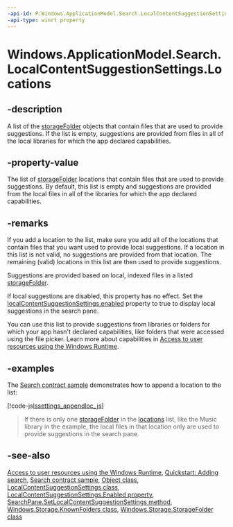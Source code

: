 ```yaml
---
-api-id: P:Windows.ApplicationModel.Search.LocalContentSuggestionSettings.Locations
-api-type: winrt property
---
```


<!-- Property syntax
public Windows.Foundation.Collections.IVector<Windows.Storage.StorageFolder> Locations { get; }
-->

# Windows.ApplicationModel.Search.LocalContentSuggestionSettings.Locations

## -description
A list of the [storageFolder](../windows.storage/storagefolder.md) objects that contain files that are used to provide suggestions. If the list is empty, suggestions are provided from files in all of the local libraries for which the app declared capabilities.

## -property-value
The list of [storageFolder](../windows.storage/storagefolder.md) locations that contain files that are used to provide suggestions. By default, this list is empty and suggestions are provided from the local files in all of the libraries for which the app declared capabilities.



## -remarks
If you add a location to the list, make sure you add all of the locations that contain files that you want used to provide local suggestions. If a location in this list is not valid, no suggestions are provided from that location. The remaining (valid) locations in this list are then used to provide suggestions.

Suggestions are provided based on local, indexed files in a listed [storageFolder](../windows.storage/storagefolder.md).

If local suggestions are disabled, this property has no effect. Set the [localContentSuggestionSettings.enabled](localcontentsuggestionsettings_enabled.md) property to true to display local suggestions in the search pane.

You can use this list to provide suggestions from libraries or folders for which your app hasn't declared capabilities, like folders that were accessed using the file picker. Learn more about capabilities in [Access to user resources using the Windows Runtime](https://msdn.microsoft.com/library/7b4402ea-55f6-438d-b9d1-8e65d56c8f42).

## -examples
The [Search contract sample](https://go.microsoft.com/fwlink/p/?linkid=234892) demonstrates how to append a location to the list:



[!code-js[lssettings_appendloc_js](../windows.applicationmodel.search/code/SearchContract/js/js/scenario4.js#Snippetlssettings_appendloc_js)]
> If there is only one [storageFolder](../windows.storage/storagefolder.md) in the [locations](localcontentsuggestionsettings_locations.md) list, like the Music library in the example, the local files in that location only are used to provide suggestions in the search pane.

## -see-also
[Access to user resources using the Windows Runtime](https://msdn.microsoft.com/library/7b4402ea-55f6-438d-b9d1-8e65d56c8f42), [Quickstart: Adding search](https://msdn.microsoft.com/library/d412c562-22d2-41c4-9f27-27503b89b9e9), [Search contract sample](https://go.microsoft.com/fwlink/p/?linkid=234892), [Object class](https://msdn.microsoft.com/library/system.object.aspx), [LocalContentSuggestionSettings class](localcontentsuggestionsettings.md), [LocalContentSuggestionSettings.Enabled property](localcontentsuggestionsettings_enabled.md), [SearchPane.SetLocalContentSuggestionSettings method](searchpane_setlocalcontentsuggestionsettings_156524340.md), [Windows.Storage.KnownFolders class](../windows.storage/knownfolders.md), [Windows.Storage.StorageFolder class](../windows.storage/storagefolder.md)
